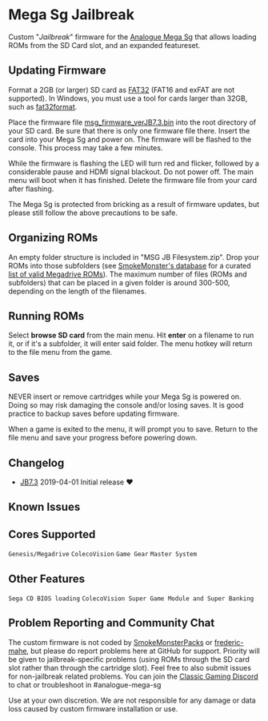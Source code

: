 # Mega Sg Jailbreak

Custom "*Jailbreak*" firmware for the [Analogue Mega
Sg](https://www.analogue.co/pages/mega-sg/) that allows loading ROMs
from the SD Card slot, and an expanded featureset.

## Updating Firmware

Format a 2GB (or larger) SD card as
[FAT32](https://en.wikipedia.org/wiki/FAT32) (FAT16 and exFAT are not
supported). In Windows, you must use a tool for cards larger than
32GB, such as
[fat32format](http://www.ridgecrop.demon.co.uk/index.htm?guiformat.htm).

Place the firmware file
[msg_firmware_verJB7.3.bin](https://github.com/SmokeMonsterPacks/Mega-Sg-Jailbreak/releases/download/)
into the root directory of your SD card.  Be sure that there is only
one firmware file there.  Insert the card into your Mega Sg and power
on. The firmware will be flashed to the console. This process may take
a few minutes.

While the firmware is flashing the LED will turn red and flicker,
followed by a considerable pause and HDMI signal blackout.  Do not
power off.  The main menu will boot when it has finished. Delete the
firmware file from your card after flashing.

The Mega Sg is protected from bricking as a result of firmware
updates, but please still follow the above precautions to be safe.

## Organizing ROMs

An empty folder structure is included in "MSG JB Filesystem.zip". 
Drop your ROMs into those subfolders (see [SmokeMonster's
database](https://github.com/SmokeMonsterPacks/EverDrive-Packs-Lists-Database)
for a curated [list of valid Megadrive
ROMs](https://github.com/SmokeMonsterPacks/EverDrive-Packs-Lists-Database/blob/master/EverDrive%20Pack%20SMDBs/Mega%20EverDrive%20SMDB.txt)). The maximum number of files (ROMs 
and subfolders) that can be placed in a given folder is around 300-500,
depending on the length of the filenames.

## Running ROMs

Select **browse SD card** from the main menu.  Hit **enter** on a
filename to run it, or if it's a subfolder, it will enter said folder.
The menu hotkey will return to the file menu from the game.

## Saves

NEVER insert or remove cartridges while your Mega Sg is powered
on. Doing so may risk damaging the console and/or losing saves. It is
good practice to backup saves before updating firmware.

When a game is exited to the menu, it will prompt you to save. Return
to the file menu and save your progress before powering down.


## Changelog
- [JB7.3](https://github.com/SmokeMonsterPacks/Mega-Sg-Jailbreak/blob/master/firmware/msg_firmware_verJB7.3.bin) 2019-04-01 Initial release :heart:

## Known Issues

## Cores Supported

`Genesis/Megadrive`
`ColecoVision`
`Game Gear`
`Master System`

## Other Features
`Sega CD BIOS loading`
`ColecoVision Super Game Module and Super Banking`

## Problem Reporting and Community Chat

The custom firmware is not coded by
[SmokeMonsterPacks](https://github.com/SmokeMonsterPacks) or
[frederic-mahe](https://github.com/frederic-mahe), but please do
report problems here at GitHub for support. Priority will be given to
jailbreak-specific problems (using ROMs through the SD card slot
rather than through the cartridge slot). Feel free to also submit
issues for non-jailbreak related problems. You can join the [Classic
Gaming Discord](https://discord.gg/EX57xnF) to chat or troubleshoot in
#analogue-mega-sg

Use at your own discretion. We are not responsible for any damage or
data loss caused by custom firmware installation or use.
